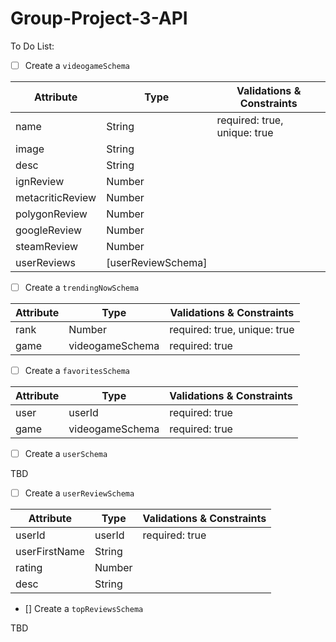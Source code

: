 # Group-Project-3-API

To Do List:

- [ ] Create a `videogameSchema`

| Attribute        | Type               | Validations & Constraints    |
| ---------------- | ------------------ | ---------------------------- |
| name             | String             | required: true, unique: true |
| image            | String             |                              |
| desc             | String             |                              |
| ignReview        | Number             |                              |
| metacriticReview | Number             |                              |
| polygonReview    | Number             |                              |
| googleReview     | Number             |                              |
| steamReview      | Number             |                              |
| userReviews      | [userReviewSchema] |                              |

- [ ] Create a `trendingNowSchema`

| Attribute | Type            | Validations & Constraints    |
| --------- | --------------- | ---------------------------- |
| rank      | Number          | required: true, unique: true |
| game      | videogameSchema | required: true               |

- [ ] Create a `favoritesSchema`

| Attribute | Type            | Validations & Constraints |
| --------- | --------------- | ------------------------- |
| user      | userId          | required: true            |
| game      | videogameSchema | required: true            |

- [ ] Create a `userSchema`

TBD

- [ ] Create a `userReviewSchema`

| Attribute     | Type   | Validations & Constraints |
| ------------- | ------ | ------------------------- |
| userId        | userId | required: true            |
| userFirstName | String |                           |
| rating        | Number |                           |
| desc          | String |                           |

- [] Create a `topReviewsSchema`

TBD
